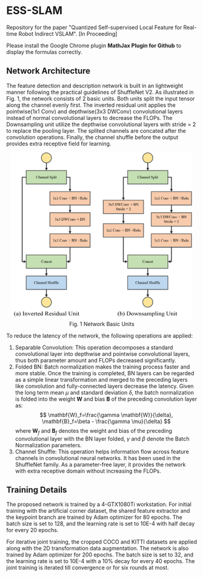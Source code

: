 # ESS-SLAM
Repository for the paper "Quantized Self-supervised Local Feature for Real-time Robot Indirect VSLAM". [In Proceeding]

Please install the Google Chrome plugin **MathJax Plugin for Github** to display the formulas correctly.

## Network Architecture

The feature detection and description network is built in an lightweight manner following the practical guidelines of ShuffleNet V2. As illustrated in Fig. 1, the network consists of 2 basic units. Both units split the input tensor along the channel evenly first. The inverted residual unit applies the pointwise(1x1 Conv) and depthwise(3x3 DWConv) convolutional layers instead of normal convolutional layers to decrease the FLOPs. The Downsampling unit utilize the depthwise convolutional layers with stride = 2 to replace the pooling layer. The splited channels are concated after the convolution operations. Finally, the channel shuffle before the output provides extra receptive field for learning.

<div align=center><img src="./images/Units.png" alt="Units" width="480" /></div>

<div align=center>Fig. 1  Network Basic Units</div>

To reduce the latency of the network, the following operations are applied:
1) Separable Convolution: This operation decomposes a standard convolutional layer into depthwise and pointwise convolutional layers, thus both parameter amount and FLOPs decreased significantly.
2) Folded BN: Batch normalization makes the training process faster and more stable. Once the training is completed, BN layers can be regarded as a simple linear transformation and merged to the preceding layers like convolution and fully-connected layers decrease the latency. Given the long term mean $\mu$ and standard deviation $\delta$, the batch normalization is folded into the weight $\mathbf{W}$ and bias $\mathbf{B}$ of the preceding convolution layer as:
$$
\mathbf{W}_f=\frac{\gamma \mathbf{W}}{\delta}, \mathbf{B}_f=\beta - \frac{\gamma \mu}{\delta}
$$
where $\mathbf{W}_f$ and $\mathbf{B}_f$ denotes the weight and bias of the preceding convolutional layer with the BN layer folded, $\gamma$ and $\beta$ denote the Batch Normalization parameters.
3) Channel Shuffle: This operation helps information flow across feature channels in convolutional neural networks. It has been used in the ShuffleNet family. As a parameter-free layer, it provides the network with extra receptive domain without increasing the FLOPs.


## Training Details
The proposed network is trained by a 4-GTX1080Ti workstation. For initial training with the artificial corner dataset, the shared feature extractor and the keypoint branch are trained by Adam optimizer for 80 epochs. The batch size is set to 128, and the learning rate is set to 10E-4 with half decay for every 20 epochs. 

For iterative joint training, the cropped COCO and KITTI datasets are applied along with the 2D transformation data augmentation. The network is also trained by Adam optimizer for 200 epochs. The batch size is set to 32, and the learning rate is set to 10E-4 with a 10% decay for every 40 epochs. The joint training is iterated till convergence or for six rounds at most.

